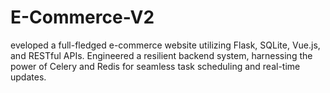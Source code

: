 # E-Commerce-V2
eveloped a full-fledged e-commerce website utilizing Flask, SQLite, Vue.js, and RESTful APIs. Engineered a resilient backend
system, harnessing the power of Celery and Redis for seamless task
scheduling and real-time updates. 
